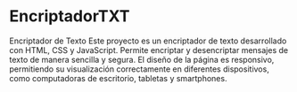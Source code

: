 # EncriptadorTXT
Encriptador de Texto Este proyecto es un encriptador de texto desarrollado con HTML, CSS y JavaScript. Permite encriptar y desencriptar mensajes de texto de manera sencilla y segura. El diseño de la página es responsivo, permitiendo su visualización correctamente en diferentes dispositivos, como computadoras de escritorio, tabletas y smartphones.
